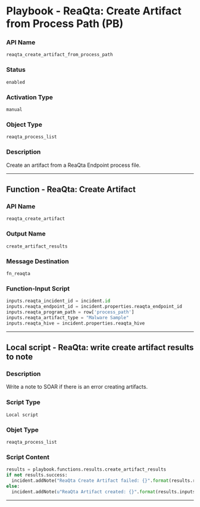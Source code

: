 <!--
    DO NOT MANUALLY EDIT THIS FILE
    THIS FILE IS AUTOMATICALLY GENERATED WITH resilient-sdk codegen
    Generated with resilient-sdk v49.0.4423
-->

# Playbook - ReaQta: Create Artifact from Process Path (PB)

### API Name
`reaqta_create_artifact_from_process_path`

### Status
`enabled`

### Activation Type
`manual`

### Object Type
`reaqta_process_list`

### Description
Create an artifact from a ReaQta Endpoint process file.


---
## Function - ReaQta: Create Artifact

### API Name
`reaqta_create_artifact`

### Output Name
`create_artifact_results`

### Message Destination
`fn_reaqta`

### Function-Input Script
```python
inputs.reaqta_incident_id = incident.id
inputs.reaqta_endpoint_id = incident.properties.reaqta_endpoint_id
inputs.reaqta_program_path = row['process_path']
inputs.reaqta_artifact_type = "Malware Sample"
inputs.reaqta_hive = incident.properties.reaqta_hive
```

---

## Local script - ReaQta: write create artifact results to note

### Description
Write a note to SOAR if there is an error creating artifacts.

### Script Type
`Local script`

### Objet Type
`reaqta_process_list`

### Script Content
```python
results = playbook.functions.results.create_artifact_results
if not results.success:
  incident.addNote("ReaQta Create Artifact failed: {}".format(results.reason))
else:
  incident.addNote(u"ReaQta Artifact created: {}".format(results.inputs['reaqta_program_path']))

```

---
